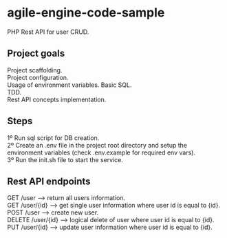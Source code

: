 # agile-engine-code-sample
PHP Rest API for user CRUD.

## Project goals
Project scaffolding.  
Project configuration.  
Usage of environment variables.
Basic SQL.  
TDD.  
Rest API concepts implementation.  

## Steps
1º Run sql script for DB creation.  
2º Create an .env file in the project root directory and setup the environment variables (check .env.example for required env vars).   
3º Run the init.sh file to start the service.   


## Rest API endpoints
GET /user --> return all users information.  
GET /user/{id} --> get single user information where user id is equal to {id}.  
POST /user --> create new user.  
DELETE /user/{id} --> logical delete of user where user id is equal to {id}.  
PUT /user/{id} --> update user information where user id is equal to {id}.  
